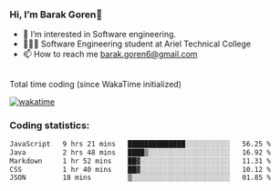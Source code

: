 ###  Hi, I’m Barak Goren👋
- 👀 I’m interested in Software engineering.
- 👨🏼‍🎓 Software Engineering student at Ariel Technical College
- 📫 How to reach me barak.goren6@gmail.com
##
Total time coding (since WakaTime initialized)

[![wakatime](https://wakatime.com/badge/user/5cc5ec80-a806-4ca2-a704-db29274e48cd.svg)](https://wakatime.com/@5cc5ec80-a806-4ca2-a704-db29274e48cd)

   
### Coding statistics:

<!--START_SECTION:waka-->

```txt
JavaScript   9 hrs 21 mins   ██████████████░░░░░░░░░░░   56.25 %
Java         2 hrs 48 mins   ████▒░░░░░░░░░░░░░░░░░░░░   16.92 %
Markdown     1 hr 52 mins    ██▓░░░░░░░░░░░░░░░░░░░░░░   11.31 %
CSS          1 hr 40 mins    ██▓░░░░░░░░░░░░░░░░░░░░░░   10.12 %
JSON         18 mins         ▒░░░░░░░░░░░░░░░░░░░░░░░░   01.85 %
```

<!--END_SECTION:waka-->

<!---
barakgoren/barakgoren is a ✨ special ✨ repository because its `README.md` (this file) appears on your GitHub profile.
You can click the Preview link to take a look at your changes.
--->

